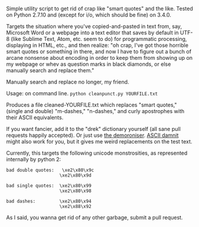 Simple utility script to get rid of crap like "smart quotes" and the like.  Tested on Python 2.7.10 and (except for i/o, which should be fine) on 3.4.0.

Targets the situation where you've copied-and-pasted in text from, say, Microsoft Word or a webpage into a text editor that saves by default in UTF-8 (like Sublime Text, Atom, etc. seem to do) for programmatic processing, displaying in HTML, etc., and then realize: "oh crap, I've got those horrible smart quotes or something in there, and now I have to figure out a bunch of arcane nonsense about encoding in order to keep them from showing up on my webpage or whev as question marks in black diamonds, or else manually search and replace them."

Manually search and replace no longer, my friend.  

Usage: on command line.  `python cleanpunct.py YOURFILE.txt`

Produces a file cleaned-YOURFILE.txt which replaces "smart quotes," (single and double) "m-dashes," "n-dashes," and curly apostrophes with their ASCII equivalents.  

If you want fancier, add it to the "drek" dictionary yourself (all sane pull requests happily accepted).  Or just use [the demoroniser](https://www.fourmilab.ch/webtools/demoroniser/).  [ASCII damnit](https://github.com/tnajdek/ASCII--Dammit) might also work for you, but it gives me weird replacements on the test text.


Currently, this targets the following unicode monstrosities, as represented internally by python 2: 

    bad double quotes:   \xe2\x80\x9c 
                        \xe2\x80\x9d
    
    bad single quotes:  \xe2\x80\x99
                        \xe2\x80\x98
    
    bad dashes:         \xe2\x80\x94
                        \xe2\x88\x92
                        
As I said, you wanna get rid of any other garbage, submit a pull request.
